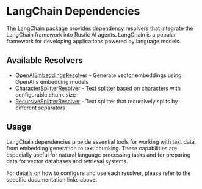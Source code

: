 # LangChain Dependencies

The LangChain package provides dependency resolvers that integrate the LangChain framework into Rustic AI agents. LangChain is a popular framework for developing applications powered by language models.

## Available Resolvers

- [OpenAIEmbeddingsResolver](openai_embeddings.md) - Generate vector embeddings using OpenAI's embedding models
- [CharacterSplitterResolver](character_splitter.md) - Text splitter based on characters with configurable chunk size
- [RecursiveSplitterResolver](recursive_splitter.md) - Text splitter that recursively splits by different separators

## Usage

LangChain dependencies provide essential tools for working with text data, from embedding generation to text chunking. These capabilities are especially useful for natural language processing tasks and for preparing data for vector databases and retrieval systems.

For details on how to configure and use each resolver, please refer to the specific documentation links above. 